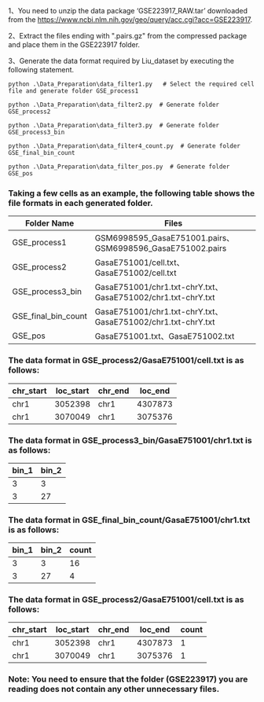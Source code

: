 1、You need to unzip the data package ‘GSE223917_RAW.tar’ downloaded from the https://www.ncbi.nlm.nih.gov/geo/query/acc.cgi?acc=GSE223917.

2、Extract the files ending with ".pairs.gz" from the compressed package and place them in the GSE223917 folder.

3、Generate the data format required by Liu_dataset by executing the following statement.
```
python .\Data_Preparation\data_filter1.py   # Select the required cell file and generate folder GSE_process1
```
```
python .\Data_Preparation\data_filter2.py  # Generate folder GSE_process2 
```
```
python .\Data_Preparation\data_filter3.py  # Generate folder GSE_process3_bin
```
```
python .\Data_Preparation\data_filter4_count.py  # Generate folder GSE_final_bin_count
```
```
python .\Data_Preparation\data_filter_pos.py  # Generate folder GSE_pos
```

### Taking a few cells as an example, the following table shows the file formats in each generated folder.
| Folder Name  | Files |
| ------------- | ------------- |
| GSE_process1  | GSM6998595_GasaE751001.pairs、GSM6998596_GasaE751002.pairs  |
| GSE_process2  | GasaE751001/cell.txt、GasaE751002/cell.txt  |
| GSE_process3_bin  |  GasaE751001/chr1.txt-chrY.txt、GasaE751002/chr1.txt-chrY.txt |
| GSE_final_bin_count  | GasaE751001/chr1.txt-chrY.txt、GasaE751002/chr1.txt-chrY.txt  |
| GSE_pos  | GasaE751001.txt、GasaE751002.txt  |

### The data format in GSE_process2/GasaE751001/cell.txt is as follows:
| chr_start  | loc_start | chr_end | loc_end |
| ------------- | ------------- | ------------- | ------------- |
| chr1  | 3052398 | chr1 | 4307873 |
| chr1  | 3070049 | chr1 | 3075376 |

### The data format in GSE_process3_bin/GasaE751001/chr1.txt is as follows:
| bin_1  | bin_2 |
| ------------- | ------------- |
| 3  | 3 |
| 3  | 27 |

### The data format in GSE_final_bin_count/GasaE751001/chr1.txt is as follows:
| bin_1  | bin_2 | count |
| ------------- | ------------- | ------------- |
| 3  | 3 | 16 |
| 3  | 27 | 4 |

### The data format in GSE_process2/GasaE751001/cell.txt is as follows:
| chr_start  | loc_start | chr_end | loc_end | count |
| ------------- | ------------- | ------------- | ------------- | ------------- |
| chr1  | 3052398 | chr1 | 4307873 | 1 |
| chr1  | 3070049 | chr1 | 3075376 | 1 |

### Note: You need to ensure that the folder (GSE223917) you are reading does not contain any other unnecessary files.

